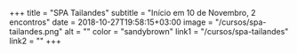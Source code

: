 +++
title = "SPA Tailandes"
subtitle = "Início em 10 de Novembro, 2 encontros"
date = 2018-10-27T19:58:15+03:00
image = "/cursos/spa-tailandes.png"
alt = ""
color = "sandybrown"
link1 = "/cursos/spa-tailandes"
link2 = ""
+++
